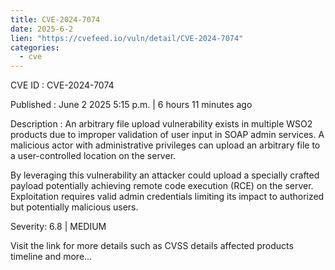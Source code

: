 ```yaml
---
title: CVE-2024-7074
date: 2025-6-2
lien: "https://cvefeed.io/vuln/detail/CVE-2024-7074"
categories:
  - cve
---
```


CVE ID : CVE-2024-7074

Published :  June 2
2025
5:15 p.m. | 6 hours
11 minutes ago

Description : An arbitrary file upload vulnerability exists in multiple WSO2 products due to improper validation of user input in SOAP admin services. A malicious actor with administrative privileges can upload an arbitrary file to a user-controlled location on the server.

By leveraging this vulnerability
an attacker could upload a specially crafted payload
potentially achieving remote code execution (RCE) on the server. Exploitation requires valid admin credentials
limiting its impact to authorized but potentially malicious users.

Severity: 6.8 | MEDIUM

Visit the link for more details
such as CVSS details
affected products
timeline
and more...

